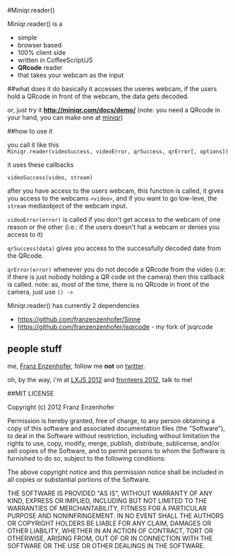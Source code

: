 #Miniqr.reader()

Miniqr.reader() is a
  
  * simple
  * browser based
  * 100% client side 
  * written in CoffeeScript/JS
  * <b>QRcode</b> reader
  * that takes your webcam as the input
  
##what does it do
basically it accesses the useres webcam, if the users hold a QRcode in front of the webcam, the data gets decoded.

or, just try it <b><a href="http://miniqr.com/docs/demo/">http://miniqr.com/docs/demo/</a></b> (note: you need a QRcode in your hand, you can make one at <a href="http://miniqr.com/">miniqr</a>)


##how to use it

you call it like this  
 `Miniqr.reader(videoSuccess, videoError, qrSuccess, qrError[, options])`
 
it uses these callbacks

`videoSuccess(video, stream)`

after you have access to the users webcam, this function is called, it  gives you access to the webcams `<video>`, and if you want to go low-leve, the `stream` mediaobject of the webcam input.

`videoError(error)` is called if you don't get access to the webcam of one reason or the other (i.e.: if the users doesn't hat a webcam or denies you access to it)

`qrSuccess(data)` gives you access to the successfully decoded date from the QRcode.

`qrError(error)` whenever you do not decode a QRcode from the video (i.e: if there is just nobody holding a QR code int the camera) then this callback is called. note: as, most of the time, there is no QRcode in front of the camera, just use `() ->` 

Miniqr.reader() has currently 2 dependencies

 * <a href="https://github.com/franzenzenhofer/Sinne">https://github.com/franzenzenhofer/Sinne</a>
 * <a href="https://github.com/franzenzenhofer/jsqrcode">https://github.com/franzenzenhofer/jsqrcode</a> - my fork of jsqrcode
 
## people stuff
me, <a href="http://www.franz-enzenhofer.com/">Franz Enzenhofer</a>, follow me **not** on <a href="https://twitter.com/enzenhofer">twitter</a>.

oh, by the way, i'm at <a href="http://2012.lxjs.org/">LXJS 2012</a> and <a href="http://fronteers.nl/congres/2012">fronteers 2012</a>, talk to me!

##MIT LICENSE 

Copyright (c) 2012 Franz Enzenhofer

Permission is hereby granted, free of charge, to any person obtaining a copy of this software and associated documentation files (the "Software"), to deal in the Software without restriction, including without limitation the rights to use, copy, modify, merge, publish, distribute, sublicense, and/or sell copies of the Software, and to permit persons to whom the Software is furnished to do so, subject to the following conditions:

The above copyright notice and this permission notice shall be included in all copies or substantial portions of the Software.

THE SOFTWARE IS PROVIDED "AS IS", WITHOUT WARRANTY OF ANY KIND, EXPRESS OR IMPLIED, INCLUDING BUT NOT LIMITED TO THE WARRANTIES OF MERCHANTABILITY, FITNESS FOR A PARTICULAR PURPOSE AND NONINFRINGEMENT. IN NO EVENT SHALL THE AUTHORS OR COPYRIGHT HOLDERS BE LIABLE FOR ANY CLAIM, DAMAGES OR OTHER LIABILITY, WHETHER IN AN ACTION OF CONTRACT, TORT OR OTHERWISE, ARISING FROM, OUT OF OR IN CONNECTION WITH THE SOFTWARE OR THE USE OR OTHER DEALINGS IN THE SOFTWARE.
 